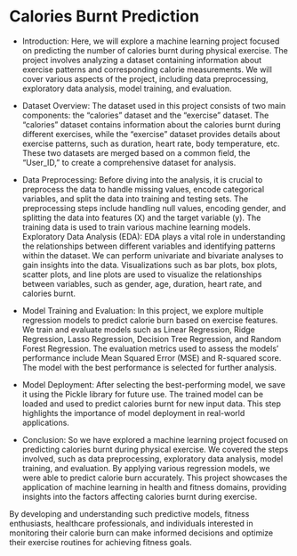

# Calories Burnt Prediction 

- Introduction:
Here, we will explore a machine learning project focused on predicting the number of calories burnt during physical exercise. The project involves analyzing a dataset containing information about exercise patterns and corresponding calorie measurements. We will cover various aspects of the project, including data preprocessing, exploratory data analysis, model training, and evaluation.

- Dataset Overview: 
The dataset used in this project consists of two main components: the “calories” dataset and the “exercise” dataset. The “calories” dataset contains information about the calories burnt during different exercises, while the “exercise” dataset provides details about exercise patterns, such as duration, heart rate, body temperature, etc. These two datasets are merged based on a common field, the “User_ID,” to create a comprehensive dataset for analysis.


- Data Preprocessing: 
Before diving into the analysis, it is crucial to preprocess the data to handle missing values, encode categorical variables, and split the data into training and testing sets. The preprocessing steps include handling null values, encoding gender, and splitting the data into features (X) and the target variable (y). The training data is used to train various machine learning models.
Exploratory Data Analysis (EDA): EDA plays a vital role in understanding the relationships between different variables and identifying patterns within the dataset. We can perform univariate and bivariate analyses to gain insights into the data. Visualizations such as bar plots, box plots, scatter plots, and line plots are used to visualize the relationships between variables, such as gender, age, duration, heart rate, and calories burnt.


- Model Training and Evaluation: 
In this project, we explore multiple regression models to predict calorie burn based on exercise features. We train and evaluate models such as Linear Regression, Ridge Regression, Lasso Regression, Decision Tree Regression, and Random Forest Regression. The evaluation metrics used to assess the models’ performance include Mean Squared Error (MSE) and R-squared score. The model with the best performance is selected for further analysis.


- Model Deployment: 
After selecting the best-performing model, we save it using the Pickle library for future use. The trained model can be loaded and used to predict calories burnt for new input data. This step highlights the importance of model deployment in real-world applications.


- Conclusion: 
So we have explored a machine learning project focused on predicting calories burnt during physical exercise. We covered the steps involved, such as data preprocessing, exploratory data analysis, model training, and evaluation. By applying various regression models, we were able to predict calorie burn accurately. This project showcases the application of machine learning in health and fitness domains, providing insights into the factors affecting calories burnt during exercise.

By developing and understanding such predictive models, fitness enthusiasts, healthcare professionals, and individuals interested in monitoring their calorie burn can make informed decisions and optimize their exercise routines for achieving fitness goals.
